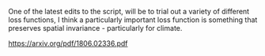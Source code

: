 One of the latest edits to the script, will be to trial out a variety of different loss functions, I think a particularly important loss function is something
that preserves spatial invariance - particularly for climate. 

https://arxiv.org/pdf/1806.02336.pdf

